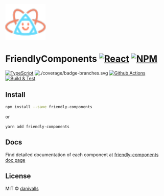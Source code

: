 <img src="./docs/public/fc-logo.svg" width="25%" alt="FriendlyComponents Logo" />

# FriendlyComponents [![React](https://badges.aleen42.com/src/react.svg)](https://reactjs.org/) [![NPM](https://img.shields.io/npm/v/friendly-components.svg)](https://www.npmjs.com/package/friendly-components)

[![TypeScript](https://img.shields.io/badge/%3C%2F%3E-TypeScript-%230074c1.svg)](http://www.typescriptlang.org/)
![./coverage/badge-branches.svg](https://img.shields.io/badge/coverage-100%25-green?logo=jest)
[![Github Actions](https://github.com/danivalls/friendly-components/actions/workflows/gh-pipeline.yml/badge.svg)](https://github.com/danivalls/friendly-components/actions/workflows/gh-pipeline.yml)
[![Build & Test](https://github.com/danivalls/friendly-components/actions/workflows/gh-pipeline.yml/badge.svg)](https://github.com/danivalls/friendly-components/actions/workflows/gh-pipeline.yml)

## Install

```bash
npm install --save friendly-components
```

or

```
yarn add friendly-components
```

## Docs

Find detailed documentation of each component at [friendly-components doc page](https://danivalls.github.io/friendly-components/)

## License

MIT © [danivalls](https://github.com/danivalls)
